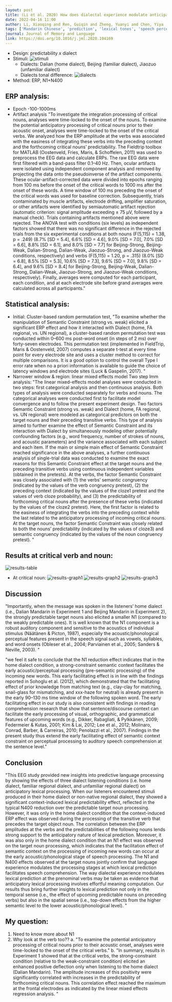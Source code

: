 ```yaml
---
layout: post
title: (Li et al. 2020) How does dialectal experience modulate anticipatory speech processing?
date: 2022-04-16 11:00
author: Li, Xiaoqing and Ren, Guiqin and Zheng, Yuanyi and Chen, Yiya
tags: ['Mandarin Chinese', 'prediction', 'lexical tones', 'speech perception', 'tone perception', 'EEG', 'ERP', 'N1', 'N400']
journal: Journal of Memory and Language
link: https://doi.org/10.1016/j.jml.2020.104169
---
```


- Design: predictability x dialect
- Stimuli:
    ![stimuli](/img/articles-phd/li-2020-1.png)
    - Dialects: Dalian (home dialect), Beijing (familiar dialect), Jiaozuo (unfamiliar dialect)
    - Dialects tonal difference:
        ![dialects](/img/articles-phd/li-2020-2.png)
- Method: ERP, N1+N400

## ERP analysis:

- Epoch -100-1000ms
- Artifact analysis
    "To investigate the integration processing of critical nouns, analyses were time-locked to the onset of the nouns. To examine the potential anticipatory processing of critical nouns prior to their acoustic onset, analyses were time-locked to the onset of the critical verbs. We analyzed how the ERP amplitude at the verbs was associated with the easiness of integrating these verbs into the preceding context and the forthcoming critical nouns’ predictability. The Fieldtrip toolbox for MATLAB (Oostenveld, Fries, Maris, & Schoffelen, 2011) was used to preprocess the EEG data and calculate ERPs. The raw EEG data were first filtered with a band-pass filter 0.1–40 Hz. Then, ocular artifacts were isolated using independent component analysis and removed by projecting the data onto the pseudoinverse of the artifact components. These ocular-artifact-corrected data were divided into epochs ranging from 100 ms before the onset of the critical words to 1000 ms after the onset of these words. A time window of 100 ms preceding the onset of the critical words was used for baseline correction. Subsequently, trials contaminated by muscle artifacts, electrode drifting, amplifier saturation, or other artifacts were identified by semiautomatic artifact rejection (automatic criterion: signal amplitude exceeding ± 75 μV, followed by a manual check). Trials containing artifacts mentioned above were rejected. The ANOVA test with conditions (six levels) as independent factors showed that there was no significant difference in the rejected trials from the six experimental conditions at both nouns (F(5,115) = 1.38, p = .249) (8.7% [SD = 5.4], 6.6% [SD = 4.6], 9.0% [SD = 7.0], 7.0% [SD = 6.6], 8.8% [SD = 6.1], and 8.0% [SD = 7.7] for Beijing-Strong, Beijing-Weak, Dalian-Strong, Dalian-Weak, Jiaozuo-Strong, and Jiaozuo-Weak conditions, respectively) and verbs (F(5,115) = 1.20, p = .315) (8.0% [SD = 6.8], 8.5% [SD = 5.3], 10.6% [SD = 7.3], 9.6% [SD = 7.0], 9.8% [SD = 6.4], and 9.6% [SD = 8.4] for Beijing-Strong, Beijing-Weak, Dalian-Strong, Dalian-Weak, Jiaozuo-Strong, and Jiaozuo-Weak conditions, respectively). Finally, averages were computed for each participant, each condition, and at each electrode site before grand averages were calculated across all participants."
	
## Statistical analysis:

- Initial: Cluster-based random permutation test, "To examine whether the manipulation of Semantic Constraint (strong vs. weak) elicited a significant ERP effect and how it interacted with Dialect (home, FA regional, vs. UN regional), a cluster-based random permutation test was conducted within 0–600 ms post-word onset (in steps of 2 ms) over forty-seven electrodes. This permutation test (implemented in FieldTrip, Maris & Oostenveld, 2007) computes a separate t-test at every time point for every electrode site and uses a cluster method to correct for multiple comparisons. It is a good option to control the overall Type I error rate when no a priori information is available to guide the choice of latency windows and electrode sites (Luck & Gaspelin, 2017). "
- Narrower window & region: linear mixed effects model
    Two step lmm analysis: "The linear mixed-effects model analyses were conducted in two steps: first categorical analysis and then continuous analysis. Both types of analysis were conducted separately for verbs and nouns. The categorical analyses were conducted first to facilitate model convergence and to follow the present experiment design. Two factors Semantic Constraint (strong vs. weak) and Dialect (home, FA regional, vs. UN regional) were modeled as categorical predictors on both the target nouns and their preceding transitive verbs. This type of analysis aimed to further examine the effect of Semantic Constraint and its interaction with Dialect by simultaneously modeling other potentially confounding factors (e.g., word frequency, number of strokes of nouns, and acoustic parameters) and the variance associated with each subject and each item. If the main or simple main effect of Semantic Constraint reached significance in the above analyses, a further continuous analysis of single-trial data was conducted to examine the exact reasons for this Semantic Constraint effect at the target nouns and the preceding transitive verbs using continuous independent variables (obtained in the pretests). At the verbs, the factor Semantic Constraint was closely associated with (1) the verbs’ semantic congruency (indicated by the values of the verb congruency pretest), (2) the preceding context (indicated by the values of the cloze1 pretest and the values of verb cloze probability), and (3) the predictability of forthcoming critical nouns after the presence of these verbs (indicated by the values of the cloze2 pretest). Here, the first factor is related to the easiness of integrating the verbs into the preceding context while the last related to the anticipatory processing of incoming critical nouns. At the target nouns, the factor Semantic Constraint was closely related to both the nouns’ predictability (indicated by the values of cloze3) and semantic congruency (indicated by the values of the noun congruency pretest). "

## Results at critical verb and noun:

![results-table](/img/articles-phd/li-2020-3.png)

- At critical noun:
    ![results-graph1](/img/articles-phd/li-2020-4.png)
    ![results-graph2](/img/articles-phd/li-2020-5.png)
    ![results-graph3](/img/articles-phd/li-2020-6.png)

## Discussion

"Importantly, when the message was spoken in the listeners’ home dialect (i.e., Dalian Mandarin in Experiment 1 and Beijing Mandarin in Experiment 2), the strongly predictable target nouns also elicited a smaller N1 (compared to the weakly predictable ones). It is well known that the N1 component is a robust auditory component and sensitive to the acoustics of individual stimulus (Näätänen & Picton, 1987), especially the acoustic/phonological perceptual features present in the speech signal such as vowels, syllables, and word onsets (Obleser et al., 2004; Parviainen et al., 2005; Sanders & Neville, 2003). "

"we feel it safe to conclude that the N1 reduction effect indicates that in the home dialect condition, a strong-constraint semantic context facilitates the early acoustic/perceptual processing (pre-semantic processing) of the incoming new words. This early facilitating effect is in line with the findings reported in Sohoglu et al. (2012), which demonstrated that the facilitating effect of prior knowledge from matching text (e.g., clay-clay for matching, snail-glass for mismatching, and xxx-haze for neutral) is already present in the early 90–130 ms time window of the following spoken word. The early facilitating effect in our study is also consistent with findings in reading comprehension research that show that sentence/discourse context can facilitate the early processing of visual, orthographic, and grammatical features of upcoming words (e.g., Dikker, Rabagliati, & Pylkkänen, 2009; Federmeier & Kutas, 2001; Kim & Lai, 2012; Lee et al., 2012; Molinaro, Conrad, Barber, & Carreiras, 2010; Penolazzi et al., 2007). Findings in the present study thus extend the early facilitating effect of semantic context constraint on perceptual processing to auditory speech comprehension at the sentence level."

## Conclusion

"This EEG study provided new insights into predictive language processing by showing the effects of three dialect listening conditions (i.e. home dialect, familiar regional dialect, and unfamiliar regional dialect) on anticipatory lexical processing. When our listeners encountered stimuli produced in their home dialect or non-native regional dialect, they showed a significant context-induced lexical predictability effect, reflected in the typical N400 reduction over the predictable target noun processing. However, it was only in the home dialect condition that the context-induced ERP effect was observed during the processing of the transitive verb that precedes the target object noun. The correlation between the ERP amplitudes at the verbs and the predictabilities of the following nouns lends strong support to the anticipatory nature of lexical prediction. Moreover, it was also only in the home dialect condition that an N1 effect was observed on the target noun processing, which indicates that the facilitation effect of semantic context on the processing of incoming new words can occur at the early acoustic/phonological stage of speech processing. The N1 and N400 effects observed at the target nouns jointly confirm that language experience modulates the processing stages at which lexical prediction facilitates speech comprehension. The way dialectal experience modulates lexical prediction at the prenominal verbs may be taken as evidence that anticipatory lexical processing involves effortful meaning computation. Our results thus bring further insights to lexical prediction not only in the temporal sense (i.e., the effect of upcoming predictable nouns on preceding verbs) but also in the spatial sense (i.e., top-down effects from the higher semantic level to the lower acoustic/phonological level). "

## My question:
1. Need to know more about N1
2. Why look at the verb too??
    a. "To examine the potential anticipatory processing of critical nouns prior to their acoustic onset, analyses were time-locked to the onset of the critical verbs."
    b. "In summary, results in Experiment 1 showed that at the critical verbs, the strong-constraint condition (relative to the weak-constraint condition) elicited an enhanced positive deflection only when listening to the home dialect (Dalian Mandarin). The amplitude increases of this positivity were significantly correlated with increases in the predictability of forthcoming critical nouns. This correlation effect reached the maximum at the frontal electrodes as indicated by the linear mixed effects regression analysis. "